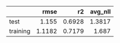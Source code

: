 |          |   rmse |     r2 |   avg_nll |
|:---------|-------:|-------:|----------:|
| test     | 1.155  | 0.6928 |    1.3817 |
| training | 1.1182 | 0.7179 |    1.687  |